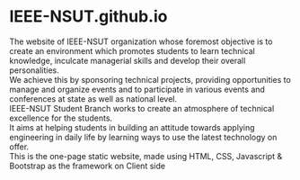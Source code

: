 # IEEE-NSUT.github.io
The website of IEEE-NSUT organization whose foremost objective is to create an environment which promotes students to learn technical knowledge, inculcate managerial skills and develop their overall personalities.<br /> 
We achieve this by sponsoring technical projects, providing opportunities to manage and organize events and to participate in various events and conferences at state as well as national level.<br /> 
IEEE-NSUT Student Branch works to create an atmosphere of technical excellence for the students.<br /> 
It aims at helping students in building an attitude towards applying engineering in daily life by learning ways to use the latest technology on offer.<br />
This is the one-page static website, made using HTML, CSS, Javascript & Bootstrap as the framework on Client side
